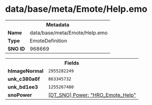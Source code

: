 <h1>data/base/meta/Emote/Help.emo</h1><table><tr><th colspan="100%">Metadata</th></tr><tr><td><b>Name</b></td><td>data/base/meta/Emote/Help.emo</td></tr><tr><td><b>Type</b></td><td>EmoteDefinition</td></tr><tr><td><b>SNO ID</b></td><td>968669</td></tr></table>

<table><tr><th colspan="100%">Fields</th></tr><tr><td><b>hImageNormal</b></td><td><code>2955282249</code></td></tr><tr><td><b>unk_c380a6f</b></td><td><code>863345732</code></td></tr><tr><td><b>unk_bd1ee3</b></td><td><code>1255267480</code></td></tr><tr><td><b>snoPower</b></td><td><a href="..\Power\HRO_Emote_Help.pow">[DT_SNO] Power: "HRO_Emote_Help"</a></td></tr></table>

